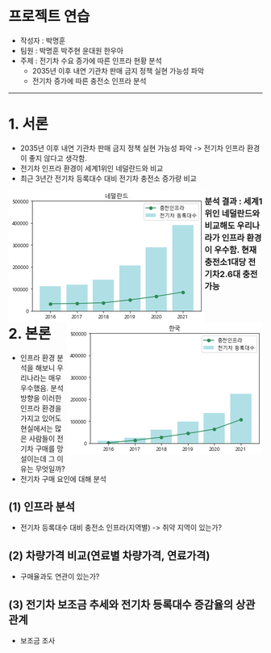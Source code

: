 # 프로젝트 연습

- 작성자 : 박명훈
- 팀원 : 박명훈 박주현 윤대원 한우아
- 주제 : 전기차 수요 증가에 따른 인프라 현황 분석
	- 2035년 이후 내연 기관차 판매 금지 정책 실현 가능성 파악
	- 전기차 증가에 따른 충전소 인프라 분석
------------------------------------------------------------
# 1. 서론
- 2035년 이후 내연 기관차 판매 금지 정책 실현 가능성 파악 -> 전기차 인프라 환경이 좋지 않다고 생각함.
- 전기차 인프라 환경이 세계1위인 네덜란드와 비교
- 최근 3년간 전기차 등록대수 대비 전기차 충전소 증가량 비교
<img src='/img/네덜란드.png' align='left'>
<img src='/img/한국.png' align='right'>

### 분석 결과 : 세계1위인 네덜란드와 비교해도 우리나라가 인프라 환경이 우수함. 현재 충전소1대당 전기차2.6대 충전가능

# 2. 본론
- 인프라 환경 분석을 해보니 우리나라는 매우 우수했음. 분석방향을 이러한 인프라 환경을 가지고 있어도 현실에서는 많은 사람들이 전기차 구매를 망설이는데 그 이유는 무엇일까?
- 전기차 구매 요인에 대해 분석

## (1) 인프라 분석
- 전기차 등록대수 대비 충전소 인프라(지역별) -> 취약 지역이 있는가?

## (2) 차량가격 비교(연료별 차량가격, 연료가격)
- 구매율과도 연관이 있는가? 

## (3) 전기차 보조금 추세와 전기차 등록대수 증감율의 상관관계
- 보조금 조사

